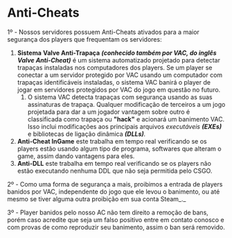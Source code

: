 # Anti-Cheats

1º - Nossos servidores possuem Anti-Cheats ativados para a maior segurança dos players que frequentam os servidores:

1. **Sistema** **Valve Anti-Trapaça** _**\(conhecido também por VAC, do inglês Valve Anti-Cheat\)**_ é um sistema automatizado projetado para detectar trapaças instaladas nos computadores dos players. Se um player se conectar a um servidor protegido por VAC usando um computador com trapaças identificáveis instaladas, o sistema VAC banirá o player de jogar em servidores protegidos por VAC do jogo em questão no futuro.
   1. O sistema VAC detecta trapaças com segurança usando as suas assinaturas de trapaça. Qualquer modificação de terceiros a um jogo projetada para dar a um jogador vantagem sobre outro é classificada como trapaça ou **"hack"** e acionará um banimento VAC. Isso inclui modificações aos principais arquivos _executáveis **\(EXEs\)**_ e bibliotecas de ligação dinâmica _**\(DLLs\)**._
2. **Anti-Cheat InGame** este trabalha em tempo real verificando se os players estão usando algum tipo de programa, softwares que alteram o game, assim dando vantagens para eles.
3. **Anti-DLL** este trabalha em tempo real verificando se os players não estão executando nenhuma DDL que não seja permitida pelo CSGO.

2º - Como uma forma de segurança a mais, proibimos a entrada de players banidos por VAC, independente do jogo que ele levou o banimento, ou até mesmo se tiver alguma outra proibição em sua conta Steam_._

3º _-_ Player banidos pelo nosso AC não tem direito a remoção de bans, porém caso acredite que seja um falso positivo entre em contato conosco e com provas de como reproduzir seu banimento, assim o ban será removido.

